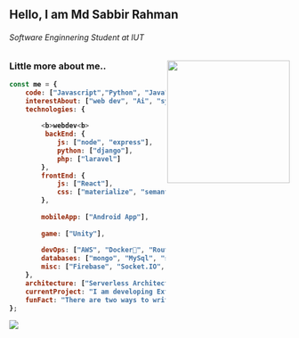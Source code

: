 <h2>Hello, I am <b>Md Sabbir Rahman<b></h2>
 <h6>Software Enginnering Student at IUT</h6>
<img align='right' src="https://media1.tenor.com/images/9fb771fb621c29b0a2eae945b5ceeeb3/tenor.gif?itemid=19019116" width="220">

 
### Little more about me..
```javascript
const me = {
    code: ["Javascript","Python", "Java", "C++","C#","Typescript","Php","Go"],
    interestAbout: ["web dev", "Ai", "system design & architecture", "devops", "mlops", "teaching"],
    technologies: {
 
        <b>webdev<b>
         backEnd: {
            js: ["node", "express"],
            python: ["django"],
            php: ["laravel"]
        },
        frontEnd: {
            js: ["React"],
            css: ["materialize", "semantic", "bootstrap"]
        },
        
        mobileApp: ["Android App"],
         
        game: ["Unity"],
         
        devOps: ["AWS", "Docker🐳", "Route53", "Nginx"],
        databases: ["mongo", "MySql", "sqlite"],
        misc: ["Firebase", "Socket.IO", "selenium", "open-cv", "php", "SuiteApp"]
    },
    architecture: ["Serverless Architecture", "Progressive web applications", "Single page applications"],
    currentProject: "I am developing Extension for NetSuite using SuiteScript2.0",
    funFact: "There are two ways to write error-free programs; only the third one works"
};
```

<img src="https://github-readme-stats.vercel.app/api?username=Sabbir-Rahman&count_private=true"/>
